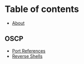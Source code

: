 # Table of contents

* [About](README.md)

## OSCP

* [Port References](oscp/untitled-1.md)
* [Reverse Shells](oscp/untitled.md)

